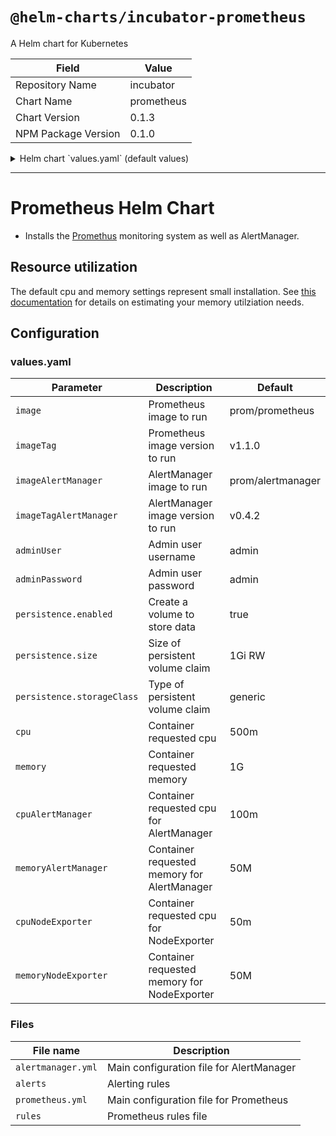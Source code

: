 # `@helm-charts/incubator-prometheus`

A Helm chart for Kubernetes

| Field               | Value      |
| ------------------- | ---------- |
| Repository Name     | incubator  |
| Chart Name          | prometheus |
| Chart Version       | 0.1.3      |
| NPM Package Version | 0.1.0      |

<details>

<summary>Helm chart `values.yaml` (default values)</summary>

```yaml
image: prom/prometheus
imageTag: v1.1.0
imageAlertManager: prom/alertmanager
imageTagAlertManager: v0.4.2

# Persist data to a persitent volume
persistence:
  enabled: true
  storageClass: generic
  size: 8Gi
```

</details>

---

# Prometheus Helm Chart

- Installs the [Promethus](https://prometheus.io/docs/introduction/overview/) monitoring system as well as AlertManager.

## Resource utilization

The default cpu and memory settings represent small installation. See [this documentation](https://prometheus.io/docs/operating/storage/#memory-usage) for details on estimating your memory utilziation needs.

## Configuration

### values.yaml

| Parameter                  | Description                                 | Default           |
| -------------------------- | ------------------------------------------- | ----------------- |
| `image`                    | Prometheus image to run                     | prom/prometheus   |
| `imageTag`                 | Prometheus image version to run             | v1.1.0            |
| `imageAlertManager`        | AlertManager image to run                   | prom/alertmanager |
| `imageTagAlertManager`     | AlertManager image version to run           | v0.4.2            |
| `adminUser`                | Admin user username                         | admin             |
| `adminPassword`            | Admin user password                         | admin             |
| `persistence.enabled`      | Create a volume to store data               | true              |
| `persistence.size`         | Size of persistent volume claim             | 1Gi RW            |
| `persistence.storageClass` | Type of persistent volume claim             | generic           |
| `cpu`                      | Container requested cpu                     | 500m              |
| `memory`                   | Container requested memory                  | 1G                |
| `cpuAlertManager`          | Container requested cpu for AlertManager    | 100m              |
| `memoryAlertManager`       | Container requested memory for AlertManager | 50M               |
| `cpuNodeExporter`          | Container requested cpu for NodeExporter    | 50m               |
| `memoryNodeExporter`       | Container requested memory for NodeExporter | 50M               |

### Files

| File name          | Description                              |
| ------------------ | ---------------------------------------- |
| `alertmanager.yml` | Main configuration file for AlertManager |
| `alerts`           | Alerting rules                           |
| `prometheus.yml`   | Main configuration file for Prometheus   |
| `rules`            | Prometheus rules file                    |
